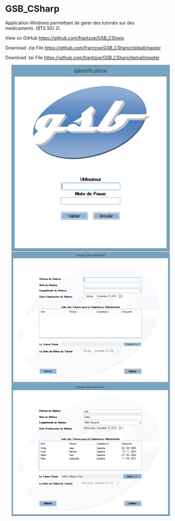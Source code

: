 # GSB_CSharp
Application Windows permettant de gerer des tutorats sur des medicaments. (BTS SIO 2).

View on GitHub https://github.com/frantzoe/GSB_CSharp

Download .zip File https://github.com/frantzoe/GSB_CSharp/zipball/master

Download .tar File https://github.com/frantzoe/GSB_CSharp/tarball/master

<img src="https://github.com/frantzoe/GSB_CSharp/raw/master/gsb_sharp10.png" width="600" align="center" hspace="20">

<img src="https://github.com/frantzoe/GSB_CSharp/raw/master/gsb_sharp20.png" width="600" align="center" hspace="20">

<img src="https://github.com/frantzoe/GSB_CSharp/raw/master/gsb_sharp30.png" width="600" align="center" hspace="20">
